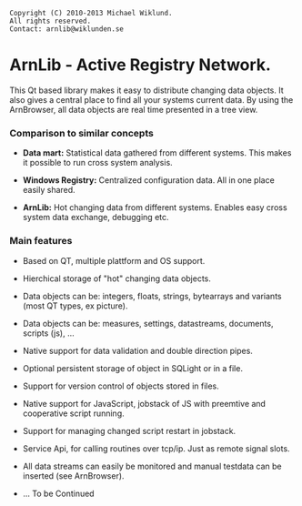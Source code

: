     Copyright (C) 2010-2013 Michael Wiklund.
    All rights reserved.
    Contact: arnlib@wiklunden.se

# ArnLib - Active Registry Network.

This Qt based library makes it easy to distribute changing data objects. It also gives a central place to find all your systems current data. By using the ArnBrowser, all data objects are real time presented in a tree view.

### Comparison to similar concepts

* **Data mart:** Statistical data gathered from different systems. This makes it possible to run cross system analysis.

* **Windows Registry:** Centralized configuration data. All in one place easily shared.

* **ArnLib:** Hot changing data from different systems. Enables easy cross system data exchange, debugging etc.


### Main features

* Based on QT, multiple plattform and OS support.

* Hierchical storage of "hot" changing data objects.

* Data objects can be: integers, floats, strings, bytearrays and variants (most QT types, ex picture).

* Data objects can be: measures, settings, datastreams, documents, scripts (js), ...

* Native support for data validation and double direction pipes.

* Optional persistent storage of object in SQLight or in a file.

* Support for version control of objects stored in files.

* Native support for JavaScript, jobstack of JS with preemtive and 
cooperative script running.

* Support for managing changed script restart in jobstack.

* Service Api, for calling routines over tcp/ip. Just as remote signal slots.

* All data streams can easily be monitored and manual testdata can be inserted (see ArnBrowser).

* ...
  To be Continued
